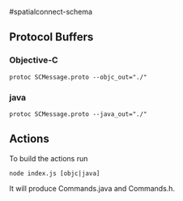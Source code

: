 #spatialconnect-schema

## Protocol Buffers

### Objective-C
```
protoc SCMessage.proto --objc_out="./"
```

### java
```
protoc SCMessage.proto --java_out="./"
```

## Actions
To build the actions run
```
node index.js [objc|java]
```
It will produce Commands.java and Commands.h. 
